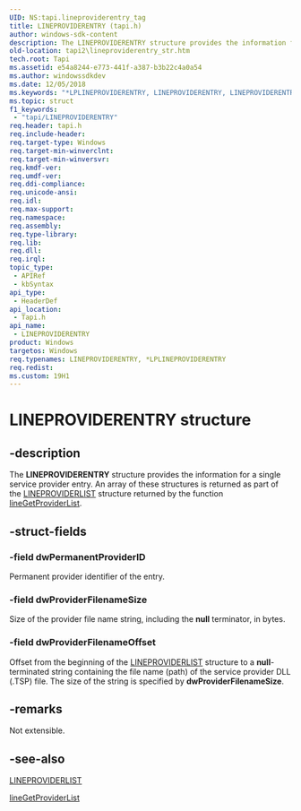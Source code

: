 ```yaml
---
UID: NS:tapi.lineproviderentry_tag
title: LINEPROVIDERENTRY (tapi.h)
author: windows-sdk-content
description: The LINEPROVIDERENTRY structure provides the information for a single service provider entry. An array of these structures is returned as part of the LINEPROVIDERLIST structure returned by the function lineGetProviderList.
old-location: tapi2\lineproviderentry_str.htm
tech.root: Tapi
ms.assetid: e54a8244-e773-441f-a387-b3b22c4a0a54
ms.author: windowssdkdev
ms.date: 12/05/2018
ms.keywords: "*LPLINEPROVIDERENTRY, LINEPROVIDERENTRY, LINEPROVIDERENTRY structure [TAPI 2.2], LPLINEPROVIDERENTRY, LPLINEPROVIDERENTRY structure pointer [TAPI 2.2], _tapi2_lineproviderentry_str, tapi/LINEPROVIDERENTRY, tapi/LPLINEPROVIDERENTRY, tapi2.lineproviderentry_str"
ms.topic: struct
f1_keywords: 
 - "tapi/LINEPROVIDERENTRY"
req.header: tapi.h
req.include-header: 
req.target-type: Windows
req.target-min-winverclnt: 
req.target-min-winversvr: 
req.kmdf-ver: 
req.umdf-ver: 
req.ddi-compliance: 
req.unicode-ansi: 
req.idl: 
req.max-support: 
req.namespace: 
req.assembly: 
req.type-library: 
req.lib: 
req.dll: 
req.irql: 
topic_type:
 - APIRef
 - kbSyntax
api_type:
 - HeaderDef
api_location:
 - Tapi.h
api_name:
 - LINEPROVIDERENTRY
product: Windows
targetos: Windows
req.typenames: LINEPROVIDERENTRY, *LPLINEPROVIDERENTRY
req.redist: 
ms.custom: 19H1
---
```


# LINEPROVIDERENTRY structure


## -description


The 
<b>LINEPROVIDERENTRY</b> structure provides the information for a single service provider entry. An array of these structures is returned as part of the 
<a href="https://docs.microsoft.com/windows/desktop/api/tapi/ns-tapi-lineproviderlist_tag">LINEPROVIDERLIST</a> structure returned by the function 
<a href="https://docs.microsoft.com/windows/desktop/api/tapi/nf-tapi-linegetproviderlist">lineGetProviderList</a>.


## -struct-fields




### -field dwPermanentProviderID

Permanent provider identifier of the entry.


### -field dwProviderFilenameSize

Size of the provider file name string, including the <b>null</b> terminator, in bytes.


### -field dwProviderFilenameOffset

Offset from the beginning of the 
<a href="https://docs.microsoft.com/windows/desktop/api/tapi/ns-tapi-lineproviderlist_tag">LINEPROVIDERLIST</a> structure to a <b>null</b>-terminated string containing the file name (path) of the service provider DLL (.TSP) file. The size of the string is specified by <b>dwProviderFilenameSize</b>.


## -remarks



Not extensible.




## -see-also




<a href="https://docs.microsoft.com/windows/desktop/api/tapi/ns-tapi-lineproviderlist_tag">LINEPROVIDERLIST</a>



<a href="https://docs.microsoft.com/windows/desktop/api/tapi/nf-tapi-linegetproviderlist">lineGetProviderList</a>
 

 

